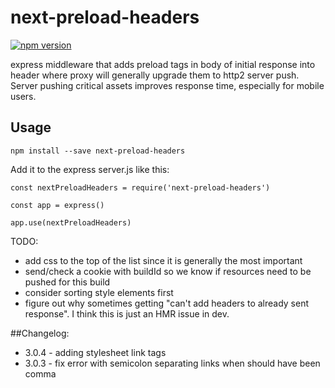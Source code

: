 # next-preload-headers

[![npm version](https://badge.fury.io/js/next-preload-headers.svg)](https://badge.fury.io/js/next-preload-headers)

express middleware that adds preload tags in body of initial response into header where
proxy will generally upgrade them to http2 server push.  Server pushing critical assets improves response time, especially for mobile users.

## Usage

```
npm install --save next-preload-headers
```

Add it to the express server.js like this:

```
const nextPreloadHeaders = require('next-preload-headers')

const app = express()

app.use(nextPreloadHeaders)
```


TODO: 
- add css to the top of the list since it is generally the most important 
- send/check a cookie with buildId so we know if resources need to be pushed for this build
- consider sorting style elements first
- figure out why sometimes getting "can't add headers to already sent response".  I think this is just an HMR issue in dev.


##Changelog:
* 3.0.4 - adding stylesheet link tags 
* 3.0.3 - fix error with semicolon separating links when should have been comma
